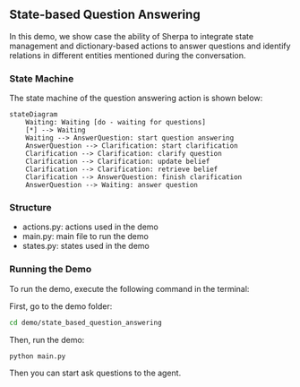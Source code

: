 ## State-based Question Answering

In this demo, we show case the ability of Sherpa to integrate state management and dictionary-based actions to answer questions and identify relations in different entities mentioned during the conversation. 

### State Machine
The state machine of the question answering action is shown below:

```mermaid
stateDiagram
    Waiting: Waiting [do - waiting for questions]
    [*] --> Waiting
    Waiting --> AnswerQuestion: start question answering
    AnswerQuestion --> Clarification: start clarification
    Clarification --> Clarification: clarify question
    Clarification --> Clarification: update belief
    Clarification --> Clarification: retrieve belief
    Clarification --> AnswerQuestion: finish clarification
    AnswerQuestion --> Waiting: answer question
```

### Structure
* actions.py: actions used in the demo
* main.py: main file to run the demo
* states.py: states used in the demo

### Running the Demo
To run the demo, execute the following command in the terminal:

First, go to the demo folder:
```bash
cd demo/state_based_question_answering
```

Then, run the demo:
```bash
python main.py
```

Then you can start ask questions to the agent.
